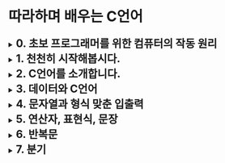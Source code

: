 # 따라하며 배우는 C언어

<details>
<summary><h2 style="display:inline">0. 초보 프로그래머를 위한 컴퓨터의 작동 원리</h2></summary>

0.0 초보 프로그래머를 위한 컴퓨터의 작동 원리 강의 개요

0.1 컴퓨터의 구성 요소들

0.2 컴퓨터를 켤 때 일어나는 일들

0.3 운영체제가 해주는 일들

0.4 컴퓨터는 왜 2진수를 사용할까?

0.5 현대적 컴퓨터의 기본 구조

0.6 컴퓨터 메모리의 기본 구조

0.7 CPU의 기본 구조

0.8 CPU가 일하는 방법

0.9 정보의 단위

0.10 이진수

</details>

<details>
<summary><h2 style="display:inline">1. 천천히 시작해봅시다.</h2></summary>

1.0 C언어를 제대로 배우는 방법

1.1 C언어의 탄생

1.2 C언어의 특징

1.3 C언어의 표준

1.4 소프트웨어 개발의 7가지 단계

1.5 통합개발환경 소개

1.6 비주얼 스튜디오 설치

1.7 비주얼 스튜디오 2019의 기본적인 사용법

1.8 C언어와 함수

1.9 컴파일러와 링커

1.10 비주얼 스튜디오 더 편리하게 사용하기

1.11 명령 프롬포트의 기본적인 사용법

1.12 비주얼 스튜디오 코드의 설치 방법

1.13 비주얼 스튜디오 코드의 기본적인 사용 방법

</details>

<details>
<summary><h2 style="display:inline">2. C언어를 소개합니다.</h2></summary>

2.1 C의 해부학

2.2 C 프로그램 훑어보기

2.3 변수가 편리한 이유

2.4 자료형이 필요한 이유

2.5 변수를 선언하는 방법

2.6 printf() 함수의 기본적인 사용법

2.7 주석 다는 방법

2.8 키워드와 예약어

2.9 함수 만들기

2.10 디버거 사용법

2.11 문법 오류와 문맥 오류

2.12 읽기 좋은 코드를 만드는 요령

</details>

<details>
<summary><h2 style="display:inline">3. 데이터와 C언어</h2></summary>

3.1 데이터와 자료형

3.2 변수와 상수

3.3 scanf() 함수의 기본적인 사용법

3.4 간단한 입출력 프로그램 만들기

3.5 정수와 실수

3.6 정수의 오버플로우

3.7 다양한 정수형들

3.8 8진수와 16진수

3.9 고정 너비 정수

3.10 문자형

3.11 부동소수점형

3.12 부동소수점형의 한계

3.13 불리언형

3.14 복소수형

</details>

<details>
<summary><h2 style="display:inline">4. 문자열과 형식 맞춘 입출력</h2></summary>

4.1 문자열 입출력하기

4.2 sizeof 연산자

4.3 문자열이 메모리에 저장되는 구조

4.4 strlen() 함수

4.5 기호적 상수와 전처리기

4.6 명백한 상수들

4.7 printf() 함수의 변환 지정자들

4.8 변환 지정자의 수식어들

4.9 printf() 함수가 인자들을 해석하는 과정

4.10 scanf() 함수의 사용법

</details>

<details>
<summary><h2 style="display:inline">5. 연산자, 표현식, 문장</h2></summary>

5.1 반복 루프와의 첫 만남

5.2 대입 연산자와 몇 가지 용어들

5.3 더하기, 빼기, 부호 연산자들

5.4 곱하기 연산자

5.5 나누기 연산자

5.6 연산자 우선순위와 표현식 트리

5.7 나머지 연산자

5.8 증가, 감소 연산자

5.9 표현식과 문장

5.10 순서도

5.11 자료형 변환

5.12 함수의 인수와 매개변수 ​

</details>

<details>
<summary><h2 style="display:inline">6. 반복문</h2></summary>

6.1 while 반복 루프에서 scanf()의 반환값 사용하기

6.2 의사 코드 Pseudo Code

6.3 진입조건 루프 while

6.4 관계 연산자

6.5 사실과 거짓

6.6 \_Bool 자료형

6.7 관계 연산자의 우선순위

6.8 for 루프 소개

6.9 for는 유연해요

6.10 다양한 대입 연산자들 (그리고 어셈블리 코드 확인법)

6.11 콤마 연산자

6.12 제논의 역설 시뮬레이션 예제

6.13 탈출조건 루프 do while

6.14 어떤 루프를 사용할까?

6.15 중첩된 루프들

6.16 배열과 런타임 에러

6.17 for 루프를 배열과 함께 사용하기

6.18 루프 안에서 함수의 반환값 사용하기

</details>

<details>
<summary><h2 style="display:inline">7. 분기</h2></summary>

7.1 분기문 if

7.2 표준 입출력 함수들 getchar(), putchar() 예제

7.3 ctype.h 문자 함수들

7.4 다중 선택 else if

7.5 else와 if 짝짓기

7.6 소수 판단 예제

7.7 논리 연산자 Logical operators

7.8 단어 세기 예제

7.9 조건 연산자

7.10 루프 도우미 continue와 break

7.11 최대, 최소, 평균 구하기 예제

7.12 다중 선택 switch와 break

7.13 goto를 피하는 방법

</details>
